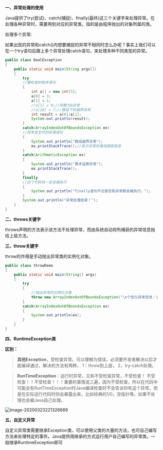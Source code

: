 **一、异常处理的使用**

Java提供了try(尝试)、catch(捕捉)、finally(最终)这三个关键字来处理异常。在处理各种异常时，需要用到对应的异常类，指的是由程序抛出的对象所属的类。

处理多个异常:

如果出现的异常和catch()内想要捕捉的异常不相同时怎么办呢？事实上我们可以在一个try语句后跟上多个异常处理catch语句，来处理多种不同类型的异常。

```java
public class DealException
{
    public static void main(String args[])
    {    
        try
        //要检查的程序语句
        {
            int a[] = new int[5];
            a[0] = 3;
            a[1] = 1;
            //a[1] = 0;//除数为0异常
            //a[10] = 7;//数组下标越界异常
            int result = a[0]/a[1];
            System.out.println(result);
        }
        catch(ArrayIndexOutOfBoundsException ex)
        //异常发生时的处理语句
        {
            System.out.println("数组越界异常");
            ex.printStackTrace();//显示异常的堆栈跟踪信息
        }
        catch(ArithmeticException ex)
        {
            System.out.println("算术运算异常");
            ex.printStackTrace();
        }
        finally
        //这个代码块一定会被执行
        {
            System.out.println("finally语句不论是否有异常都会被执行。");
        }
        System.out.println("异常处理结束！");
    }
}
```

**二、throws关键字**

throws声明的方法表示该方法不处理异常，而由系统自动将所捕获的异常信息抛给上级方法。

**三、throw关键字**

throw的作用是手动抛出异常类的实例化对象。

```java
public class throwDemo
{
    public static void main(String[] args) 
    {
        try
        {
            //抛出异常的实例化对象
            throw new ArrayIndexOutOfBoundsException("\n个性化异常信息：\n数组下标越界");
        }
        catch(ArrayIndexOutOfBoundsException ex)
        {
            System.out.println(ex);
        }
    }
}
```

**四、RuntimeException类**

**区别：**

> **其他Exception**，受检查异常。可以理解为错误，必须要开发者解决以后才能编译通过，解决的方法有两种，
> 1：throw到上层，
> 2，try-catch处理。

> **RunTimeException**：运行时异常，又称不受检查异常，不受检查！
> 不受检查！！不受检查！！！重要的事情说三遍，因为不受检查，所以在代码中可能会有RunTimeException时Java编译检查时不会告诉你有这个异常，但是在实际运行代码时则会暴露出来，比如经典的1/0，空指针等。如果不处理也会被Java自己处理。

![image-20200323221326669](C:\Users\liudong\AppData\Roaming\Typora\typora-user-images\image-20200323221326669.png)

**五、自定义异常**

自定义异常类需要继承Exception类，可以使用父类的大量的方法，也可自己编写方法来处理特定的事件。Java提供用继承的方式运行用户自己编写的异常类。一般继承RuntimeException即可